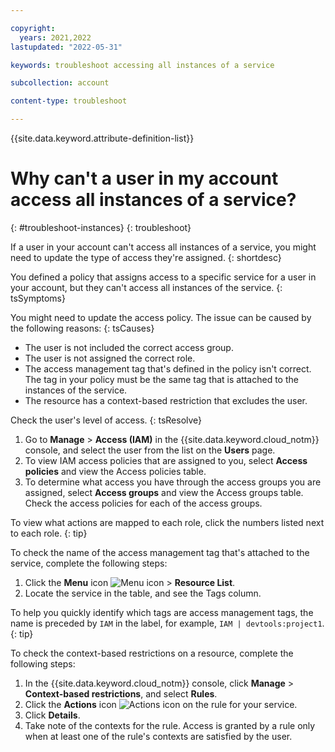 ```yaml
---

copyright:
  years: 2021,2022
lastupdated: "2022-05-31"

keywords: troubleshoot accessing all instances of a service

subcollection: account

content-type: troubleshoot

---
```


{{site.data.keyword.attribute-definition-list}}

# Why can't a user in my account access all instances of a service?
{: #troubleshoot-instances}
{: troubleshoot}

If a user in your account can't access all instances of a service, you might need to update the type of access they're assigned.
{: shortdesc}

You defined a policy that assigns access to a specific service for a user in your account, but they can't access all instances of the service.
{: tsSymptoms}
   
You might need to update the access policy. The issue can be caused by the following reasons:
{: tsCauses}

* The user is not included the correct access group.
* The user is not assigned the correct role.
* The access management tag that's defined in the policy isn't correct. The tag in your policy must be the same tag that is attached to the instances of the service.
* The resource has a context-based restriction that excludes the user.

Check the user's level of access.
{: tsResolve}

1. Go to **Manage** > **Access (IAM)** in the {{site.data.keyword.cloud_notm}} console, and select the user from the list on the **Users** page.
2. To view IAM access policies that are assigned to you, select **Access policies** and view the Access policies table. 
3. To determine what access you have through the access groups you are assigned, select **Access groups** and view the Access groups table. Check the access policies for each of the access groups.

To view what actions are mapped to each role, click the numbers listed next to each role.
{: tip}

To check the name of the access management tag that's attached to the service, complete the following steps: 

1. Click the **Menu** icon ![Menu icon](../icons/icon_hamburger.svg "Menu") > **Resource List**.
2. Locate the service in the table, and see the Tags column. 

To help you quickly identify which tags are access management tags, the name is preceded by `IAM` in the label, for example, `IAM | devtools:project1`. 
{: tip}

To check the context-based restrictions on a resource, complete the following steps: 

1. In the {{site.data.keyword.cloud_notm}} console, click **Manage** > **Context-based restrictions**, and select **Rules**.
1. Click the **Actions** icon ![Actions icon](../icons/action-menu-icon.svg "Actions") on the rule for your service. 
1. Click **Details**. 
1. Take note of the contexts for the rule. Access is granted by a rule only when at least one of the rule's contexts are satisfied by the user.
